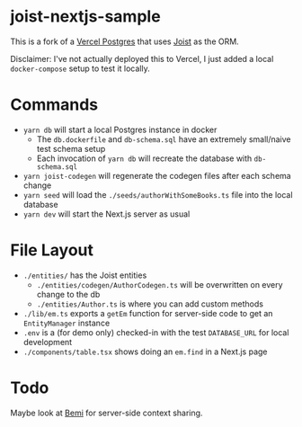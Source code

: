
# joist-nextjs-sample

This is a fork of a [Vercel Postgres](https://vercel.com/postgres) that uses [Joist](https://joist-orm.io/) as the ORM.

Disclaimer: I've not actually deployed this to Vercel, I just added a local `docker-compose` setup to test it locally.

# Commands

* `yarn db` will start a local Postgres instance in docker
  * The `db.dockerfile` and `db-schema.sql` have an extremely small/naive test schema setup
  * Each invocation of `yarn db` will recreate the database with `db-schema.sql`
* `yarn joist-codegen` will regenerate the codegen files after each schema change
* `yarn seed` will load the `./seeds/authorWithSomeBooks.ts` file into the local database
* `yarn dev` will start the Next.js server as usual

# File Layout

* `./entities/` has the Joist entities
    * `./entities/codegen/AuthorCodegen.ts` will be overwritten on every change to the db
    * `./entities/Author.ts` is where you can add custom methods
* `./lib/em.ts` exports a `getEm` function for server-side code to get an `EntityManager` instance
* `.env` is a (for demo only) checked-in with the test `DATABASE_URL` for local development
* `./components/table.tsx` shows doing an `em.find` in a Next.js page

# Todo

Maybe look at [Bemi](https://docs.bemi.io/orms/prisma/#nextjs) for server-side context sharing.

